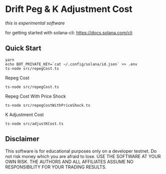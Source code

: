 # Drift Peg & K Adjustment Cost

*this is experimental software*

for getting started with solana-cli: https://docs.solana.com/cli 


Quick Start
----
```
yarn
echo BOT_PRIVATE_KEY=`cat ~/.config/solana/id.json` >> .env
ts-node src/repegCost.ts
```

Repeg Cost
```
ts-node src/repegCost.ts
```
Repeg Cost With Price Shock
```
ts-node src/repegCostWithPriceShock.ts
```
K Adjustment Cost
```
ts-node src/adjustKCost.ts
```
Disclaimer
----
This software is for educational purposes only on a developer testnet. Do not risk money which you are afraid to lose. USE THE SOFTWARE AT YOUR OWN RISK. THE AUTHORS AND ALL AFFILIATES ASSUME NO RESPONSIBILITY FOR YOUR TRADING RESULTS.
